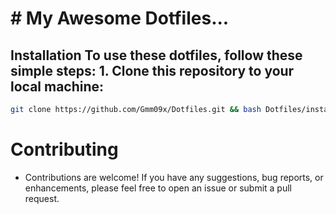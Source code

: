 

# # My Awesome Dotfiles...

## Installation To use these dotfiles, follow these simple steps: 1. Clone this repository to your local machine:
```bash
git clone https://github.com/Gmm09x/Dotfiles.git && bash Dotfiles/install.sh    
```
# Contributing
- Contributions are welcome! If you have any suggestions, bug reports, or enhancements, please feel free to open an issue or submit a pull request.
